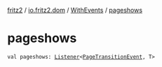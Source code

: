 [fritz2](../../index.md) / [io.fritz2.dom](../index.md) / [WithEvents](index.md) / [pageshows](./pageshows.md)

# pageshows

`val pageshows: `[`Listener`](../-listener/index.md)`<`[`PageTransitionEvent`](https://kotlinlang.org/api/latest/jvm/stdlib/org.w3c.dom/-page-transition-event/index.html)`, T>`